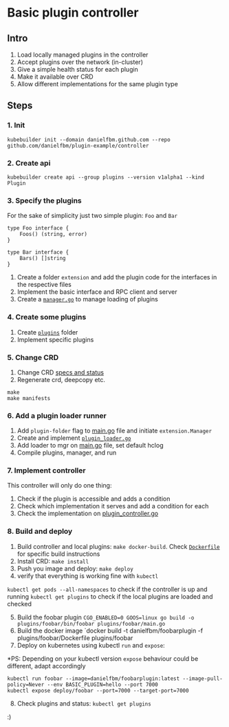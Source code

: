 # Basic plugin controller


## Intro

1. Load locally managed plugins in the controller
2. Accept plugins over the network (in-cluster)
3. Give a simple health status for each plugin
4. Make it available over CRD
5. Allow different implementations for the same plugin type

## Steps

### 1. Init 

```
kubebuilder init --domain danielfbm.github.com --repo github.com/danielfbm/plugin-example/controller
```

### 2. Create api

```
kubebuilder create api --group plugins --version v1alpha1 --kind Plugin 
```

### 3. Specify the plugins

For the sake of simplicity just two simple plugin: `Foo` and `Bar`

```
type Foo interface {
    Foos() (string, error)
}

type Bar interface {
    Bars() []string
}
```

1. Create a folder `extension` and add the plugin code for the interfaces in the respective files
2. Implement the basic interface and RPC client and server
3. Create a [`manager.go`](extension/manager.go) to manage loading of plugins

### 4. Create some plugins

1. Create [`plugins`](plugins) folder
2. Implement specific plugins

### 5. Change CRD

1. Change CRD [specs and status](api/v1alpha1/plugin_types.go)
2. Regenerate crd, deepcopy etc.

```
make
make manifests
```
### 6. Add a plugin loader runner

1. Add `plugin-folder` flag to [main.go](main.go) file and initiate `extension.Manager`
2. Create and implement [`plugin_loader.go`](controllers/plugin_loader.go)
3. Add loader to mgr on [main.go](main.go#L80) file, set default hclog
4. Compile plugins, manager, and run


### 7. Implement controller

This controller will only do one thing:

1. Check if the plugin is accessible and adds a condition
2. Check which implementation it serves and add a condition for each
3. Check the implementation on [plugin_controller.go](controllers/plugin_controller.go)

### 8. Build and deploy

1. Build controller and local plugins: `make docker-build`. Check [`Dockerfile`](Dockerfile) for specific build instructions
2. Install CRD: `make install`
3. Push you image and deploy: `make deploy`
4. verify that everything is working fine with `kubectl`

  `kubectl get pods --all-namespaces` to check if the controller is up and running
  `kubectl get plugins` to check if the local plugins are loaded and checked

5. Build the foobar plugin `CGO_ENABLED=0 GOOS=linux go build -o plugins/foobar/bin/foobar plugins/foobar/main.go`
6. Build the docker image `docker build -t danielfbm/foobarplugin -f plugins/foobar/Dockerfile plugins/foobar
7. Deploy on kubernetes using kubectl `run` and `expose`:

*PS: Depending on your kubectl version `expose` behaviour could be different, adapt accordingly

```
kubectl run foobar --image=danielfbm/foobarplugin:latest --image-pull-policy=Never --env BASIC_PLUGIN=hello --port 7000
kubectl expose deploy/foobar --port=7000 --target-port=7000
```

8. Check plugins and status: `kubectl get plugins`

:)